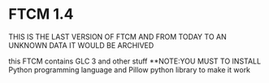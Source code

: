 # FTCM 1.4


THIS IS THE LAST VERSION OF FTCM AND FROM TODAY TO AN UNKNOWN DATA IT WOULD BE ARCHIVED


this FTCM contains GLC 3 and other stuff
**NOTE:YOU MUST TO INSTALL Python programming language and Pillow python library
to make it work
